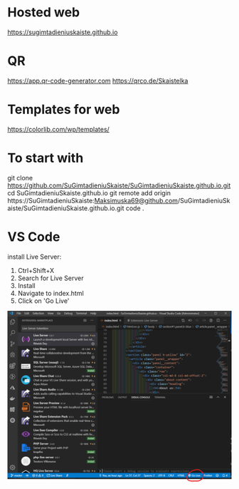 
# Hosted web
https://sugimtadieniuskaiste.github.io

# QR
https://app.qr-code-generator.com
https://qrco.de/Skaistelka



# Templates for web
https://colorlib.com/wp/templates/

# To start with
git clone https://github.com/SuGimtadieniuSkaiste/SuGimtadieniuSkaiste.github.io.git
cd SuGimtadieniuSkaiste.github.io
git remote add origin https://SuGimtadieniuSkaiste:Maksimuska69@github.com/SuGimtadieniuSkaiste/SuGimtadieniuSkaiste.github.io.git
code .

# VS Code
install Live Server:
1) Ctrl+Shift+X
2) Search for Live Server
3) Install
4) Navigate to index.html
5) Click on 'Go Live'

![VSCODE](https://github.com/SuGimtadieniuSkaiste/SuGimtadieniuSkaiste.github.io/blob/master/help.png)

